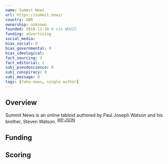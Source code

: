 ```yaml
---
name: Summit News
url: https://summit.news/
country: GBR
ownership: unknown
founded: 2018-11-10 # via WHOIS
funding: advertising
social_media:
bias_social: 0
bias_governmental: 0
bias_ideological:
fact_sourcing: 3
fact_editorial: 2
subj_pseudoscience: 0
subj_conspiracy: 8
subj_message: 8
tags: [fake-news, single-author]
---
```


## Overview
Summit News is an online tabloid authored by Paul Joseph Watson and his brother, Steven Watson. <sup>[WP-JSON](https://summit.news/wp-json/wp/v2/users/)</sup>

## Funding

## Scoring

